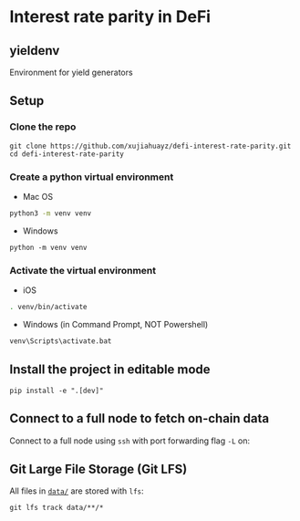 # Interest rate parity in DeFi

## yieldenv

Environment for yield generators

## Setup

### Clone the repo

```
git clone https://github.com/xujiahuayz/defi-interest-rate-parity.git
cd defi-interest-rate-parity
```

### Create a python virtual environment

- Mac OS

```zsh
python3 -m venv venv
```

- Windows

```
python -m venv venv
```

### Activate the virtual environment

- iOS

```zsh
. venv/bin/activate
```

- Windows (in Command Prompt, NOT Powershell)

```zsh
venv\Scripts\activate.bat
```

## Install the project in editable mode

```
pip install -e ".[dev]"
```

## Connect to a full node to fetch on-chain data

Connect to a full node using `ssh` with port forwarding flag `-L` on:

## Git Large File Storage (Git LFS)

All files in [`data/`](data/) are stored with `lfs`:

```
git lfs track data/**/*
```
